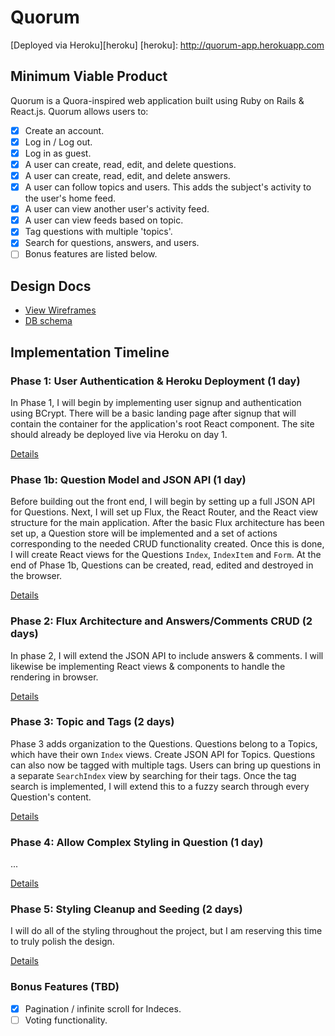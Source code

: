 # Quorum

[Deployed via Heroku][heroku]
[heroku]: http://quorum-app.herokuapp.com

## Minimum Viable Product

Quorum is a Quora-inspired web application built using Ruby on Rails & React.js. Quorum allows users to:

<!-- This is a Markdown checklist. Use it to keep track of your progress! -->

- [X] Create an account.
- [X] Log in / Log out.
- [X] Log in as guest.
- [X] A user can create, read, edit, and delete questions.
- [X] A user can create, read, edit, and delete answers.
- [X] A user can follow topics and users. This adds the subject's activity to the user's home feed.
- [X] A user can view another user's activity feed.
- [X] A user can view feeds based on topic.
- [X] Tag questions with multiple 'topics'.
- [X] Search for questions, answers, and users.
- [ ] Bonus features are listed below.

## Design Docs
* [View Wireframes][view]
* [DB schema][schema]

[view]: ./docs/views.md
[schema]: ./docs/schema.md

## Implementation Timeline

### Phase 1: User Authentication & Heroku Deployment (1 day)

In Phase 1, I will begin by implementing user signup and authentication using BCrypt. There will be a basic landing page after signup that will contain the container for the application's root React component. The site should already be deployed live via Heroku on day 1.

[Details][phase-one]

### Phase 1b: Question Model and JSON API (1 day)

Before building out the front end, I will begin by setting up a full JSON API for Questions.
Next, I will set up Flux, the React Router, and the React view structure for the main application. After the basic Flux architecture has been set up, a Question store will be implemented and a set of actions corresponding to the needed CRUD functionality created.
Once this is done, I will create React views for the Questions `Index`, `IndexItem` and `Form`. At the end of Phase 1b, Questions can be created, read, edited and destroyed in the browser.


[Details][phase-one]

### Phase 2: Flux Architecture and Answers/Comments CRUD (2 days)

In phase 2, I will extend the JSON API to include answers & comments. I will likewise be implementing React views & components to handle the rendering in browser.


[Details][phase-two]

### Phase 3: Topic and Tags (2 days)

Phase 3 adds organization to the Questions. Questions belong to a Topics, which have their own `Index` views. Create JSON API for Topics. Questions can also now be tagged with multiple tags. Users can bring up questions in a separate `SearchIndex` view by searching for their tags. Once the tag search is implemented, I will extend this to a fuzzy search through every Question's content.

[Details][phase-three]

### Phase 4: Allow Complex Styling in Question (1 day)

...

[Details][phase-four]

### Phase 5: Styling Cleanup and Seeding (2 days)

I will do all of the styling throughout the project, but I am reserving this time to truly polish the design.

[Details][phase-five]


### Bonus Features (TBD)
- [X] Pagination / infinite scroll for Indeces.
- [ ] Voting functionality.

[phase-one]: ./docs/phases/phase1.md
[phase-two]: ./docs/phases/phase2.md
[phase-three]: ./docs/phases/phase3.md
[phase-four]: ./docs/phases/phase4.md
[phase-five]: ./docs/phases/phase5.md
